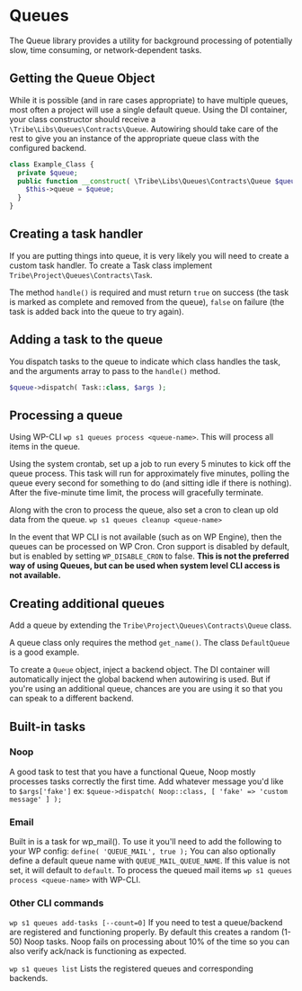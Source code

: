# Queues

The Queue library provides a utility for background processing of potentially slow,
time consuming, or network-dependent tasks.

## Getting the Queue Object

While it is possible (and in rare cases appropriate) to have multiple queues, most often
a project will use a single default queue. Using the DI container, your class constructor
should receive a `\Tribe\Libs\Queues\Contracts\Queue`. Autowiring should take care of the
rest to give you an instance of the appropriate queue class with the configured backend.

```php
class Example_Class {
  private $queue;
  public function __construct( \Tribe\Libs\Queues\Contracts\Queue $queue ) {
    $this->queue = $queue;
  }
}
```

## Creating a task handler

If you are putting things into queue, it is very likely you will need to create a custom task handler.
To create a Task class implement `Tribe\Project\Queues\Contracts\Task`.

The method `handle()` is required and must return `true` on success (the task is marked as complete
and removed from the queue), `false` on failure (the task is added back into the queue to try again).

## Adding a task to the queue

You dispatch tasks to the queue to indicate which class handles the task, and the arguments array to pass
to the `handle()` method.

```php
$queue->dispatch( Task::class, $args );
```


## Processing a queue

Using WP-CLI `wp s1 queues process <queue-name>`. This will process all items in the queue.

Using the system crontab, set up a job to run every 5 minutes to kick off the queue process. This
task will run for approximately five minutes, polling the queue every second for something to do
(and sitting idle if there is nothing). After the five-minute time limit, the process will gracefully
terminate.

Along with the cron to process the queue, also set a cron to clean up old data from the queue.
`wp s1 queues cleanup <queue-name>`

In the event that WP CLI is not available (such as on WP Engine), then the queues can be processed on WP Cron.
Cron support is disabled by default, but is enabled by setting `WP_DISABLE_CRON` to false. **This is not the preferred way
of using Queues, but can be used when system level CLI access is not available.**

## Creating additional queues

Add a queue by extending the `Tribe\Project\Queues\Contracts\Queue` class.

A queue class only requires the method `get_name()`. The class `DefaultQueue` is a good example.

To create a `Queue` object, inject a backend object. The DI container will automatically inject
the global backend when autowiring is used. But if you're using an additional queue, chances are
you are using it so that you can speak to a different backend.

## Built-in tasks
### Noop
A good task to test that you have a functional Queue, Noop mostly processes tasks correctly the first time.
Add whatever message you'd like to `$args['fake']`
ex: `$queue->dispatch( Noop::class, [ 'fake' => 'custom message' ] );`

### Email
Built in is a task for wp_mail(). To use it you'll need to add the following to your WP config:
`define( 'QUEUE_MAIL', true );`
You can also optionally define a default queue name with `QUEUE_MAIL_QUEUE_NAME`. If this value is not set, it will default to `default`.
To process the queued mail items `wp s1 queues process <queue-name>` with WP-CLI.

### Other CLI commands
`wp s1 queues add-tasks [--count=0]`
If you need to test a queue/backend are registered and functioning properly. By default this
creates a random (1-50) Noop tasks.  Noop fails on processing about 10% of the time so you can
also verify ack/nack is functioning as expected.

`wp s1 queues list`
Lists the registered queues and corresponding backends.
